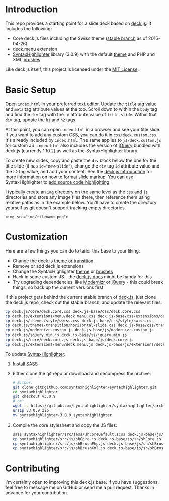 # Introduction

This repo provides a starting point for a slide deck based on [deck.js](http://imakewebthings.com/deck.js/ "deck.js"). It includes the following:

* Core deck.js files including the Swiss theme ([stable branch](https://github.com/imakewebthings/deck.js/tree/latest "imakewebthings/deck.js at latest") as of 2015-04-26)
* deck.menu extension
* [SyntaxHighlighter](http://alexgorbatchev.com/SyntaxHighlighter/ "SyntaxHighlighter") library (3.0.9) with the default [theme](http://alexgorbatchev.com/SyntaxHighlighter/manual/themes/ "SyntaxHighlighter - Themes") and PHP and XML [brushes](http://alexgorbatchev.com/SyntaxHighlighter/manual/brushes/ "SyntaxHighlighter - Brushes")

Like deck.js itself, this project is licensed under the [MIT License](http://www.opensource.org/licenses/mit-license.php "Open Source Initiative OSI - The MIT License").

# Basic Setup

Open `index.html` in your preferred text editor. Update the `title` tag value and `meta` tag attribute values at the top. Scroll down to within the `body` tag and find the `div` tag with the `id` attribute value of `title-slide`. Within that `div` tag, update the `h1` and `h2` tags.

At this point, you can open `index.html` in a browser and see your title slide. If you want to add any custom CSS, you can do it in `css/deck.custom.css`. It's already included by `index.html`. The same applies to `js/deck.custom.js` for custom JS. `index.html` also includes the version of [jQuery](http://jquery.com "jQuery") bundled with deck.js (currently 1.10.2) as well as the SyntaxHighlighter library.

To create new slides, copy and paste the `div` block below the one for the title slide (it has `id="new-slide"`), change the `div` tag `id` attribute value and the `h2` tag value, and add your content. See the [deck.js introduction](http://imakewebthings.com/deck.js/introduction/ "Getting Started with deck.js") for more information on how to format slide markup. You can use SyntaxHighlighter to [add source code highlighting](http://alexgorbatchev.com/SyntaxHighlighter/manual/installation.html#pre__method "SyntaxHighlighter - Installation").

I typically create an `img` directory on the same level as the `css` and `js` directories and store any image files there, then reference them using relative paths as in the example below. You'll have to create the directory yourself as git doesn't support tracking empty directories.

    <img src="img/filename.png">

# Customization

Here are a few things you can do to tailor this base to your liking:

* Change the deck.js [theme or transition](https://github.com/imakewebthings/deck.js/tree/stable/themes "makewebthings/deck.js at stable")
* Remove or add deck.js extensions
* Change the SyntaxHighlighter [theme](http://alexgorbatchev.com/SyntaxHighlighter/manual/themes/ "SyntaxHighlighter - Themes") or [brushes](http://alexgorbatchev.com/SyntaxHighlighter/manual/brushes/ "SyntaxHighlighter - Brushes")
* Hack in some custom JS - the [deck.js docs](http://imakewebthings.com/deck.js/docs/ "Docs - deck.js") might be handy for this
* Try upgrading dependencies, like [Modernizr](http://www.modernizr.com/ "Modernizr") or [jQuery](http://jquery.com "jQuery") - this could break things, so back up the current versions first

If this project gets behind the current stable branch of [deck.js](https://github.com/imakewebthings/deck.js "imakewebthings/deck.js"), just clone the deck.js repo, check out the stable branch, and update the relevant files:

```bash
cp deck.js/core/deck.core.css deck.js-base/css/deck.core.css
cp deck.js/extensions/menu/deck.menu.css deck.js-base/css/extensions/deck.menu.css
cp deck.js/themes/style/swiss.css deck.js-base/css/style/swiss.css
cp deck.js/themes/transition/horizontal-slide.css deck.js-base/css/transition/horizontal-slide.css
cp deck.js/modernizr.custom.js deck.js-base/js/modernizr.custom.js
cp deck.js/jquery.min.js deck.js-base/js/jquery.min.js
cp deck.js/core/deck.core.js deck.js-base/js/deck.core.js
cp deck.js/extensions/menu/deck.menu.js deck.js-base/js/extensions/deck.menu.js
```

To update [SyntaxHighlighter](https://github.com/syntaxhighlighter/syntaxhighlighter "syntaxhighlighter/syntaxhighlighter"):

1. [Install SASS](http://sass-lang.com/install)
2. Either clone the git repo or download and decompress the archive:

    ```bash
    # Either:
    git clone git@github.com:syntaxhighlighter/syntaxhighlighter.git
    cd syntaxhighlighter
    git checkout v3.0.9
    # or:
    wget -c https://github.com/syntaxhighlighter/syntaxhighlighter/archive/v3.0.9.zip
    unzip v3.0.9.zip
    mv syntaxhighlighter-3.0.9 syntaxhighlighter
    ```

3. Compile the core stylesheet and copy the JS files:

    ```bash
    sass syntaxhighlighter/src/sass/shCoreDefault.scss deck.js-base/js/sh/shCoreDefault.css
    cp syntaxhighlighter/src/js/shCore.js deck.js-base/js/sh/shCore.js
    cp syntaxhighlighter/src/js/shBrushPhp.js deck.js-base/js/sh/shBrushPhp.js
    cp syntaxhighlighter/src/js/shBrushXml.js deck.js-base/js/sh/shBrushXml.js
    ```

# Contributing

I'm certainly open to improving this deck.js base. If you have suggestions, feel free to message me on GitHub or send me a pull request. Thanks in advance for your contribution.
